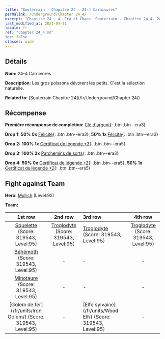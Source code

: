 ```yaml
---
title: "Souterrain - Chapitre 24 - 24-4 Carnivores"
permalink: /Underground/Chapter 24_4/
excerpt: "Chapitre 24 - 4. Era of Chaos  Souterrain - Chapitre 24_4. 24-4 Carnivores"
last_modified_at: 2021-04-21
locale: fr
ref: "Chapter 24_4.md"
toc: false
classes: wide
---
```


## Détails

 **Nom:** 24-4 Carnivores

 **Description:** Les gros poissons dévorent les petits. C'est la sélection naturelle.

 **Related to:** [Souterrain Chapitre 24](/fr/Underground/Chapter 24/)

## Récompense

 **Première récompense de complétion:** [Clé d'argent](/fr/Items/con_693/){: .btn .btn--era3}

 **Drop 1:** **50% 0x** [Félicité](/fr/Items/her_424/){: .btn .btn--era3}, **50% 1x** [Félicité](/fr/Items/her_424/){: .btn .btn--era3}

 **Drop 2:** **100% 1x** [Certificat de légende +3](/fr/Items/mat_88/){: .btn .btn--era5}

 **Drop 3:** **100% 2x** [Parchemins de sorts](/fr/Items/con_694/){: .btn .btn--era3}

 **Drop 4:** **50% 0x** [Certificat de légende +2](/fr/Items/mat_81/){: .btn .btn--era5}, **50% 1x** [Certificat de légende +2](/fr/Items/mat_81/){: .btn .btn--era5}


## Fight against Team
 **Hero:** [Mullich](/fr/heroes/Mullich/) (Level:92)

 **Team:**


  | 1st row | 2nd row | 3rd row | 4th row |
  |:----:|:----:|:----|:----:|
  | [Squelette](/fr/units/Skeleton/) (Score: 319543, Level:95)  | [Troglodyte](/fr/units/Troglodyte/) (Score: 319543, Level:95)  | [Troglodyte](/fr/units/Troglodyte/) (Score: 319543, Level:95)  | [Troglodyte](/fr/units/Troglodyte/) (Score: 319543, Level:95)  |
  | [Béhémoth](/fr/units/Behemoth/) (Score: 319543, Level:95)  | - | - | - |
  | [Minotaure](/fr/units/Minotaur/) (Score: 319543, Level:95)  | - | - | - |
  | [Golem de fer](/fr/units/Iron Golem/) (Score: 319543, Level:95)  | - | [Elfe sylvaine](/fr/units/Wood Elf/) (Score: 319543, Level:95)  | - |


